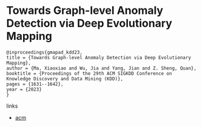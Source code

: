 # Towards Graph-level Anomaly Detection via Deep Evolutionary Mapping

```
@inproceedings{gmapad_kdd23,
title = {Towards Graph-level Anomaly Detection via Deep Evolutionary Mapping},
author = {Ma, Xiaoxiao and Wu, Jia and Yang, Jian and Z. Sheng, Quan},
booktitle = {Proceedings of the 29th ACM SIGKDD Conference on Knowledge Discovery and Data Mining (KDD)},
pages = {1631--1642},
year = {2023}
}
```

links
- [acm](https://dl.acm.org/doi/10.1145/3580305.3599524)
